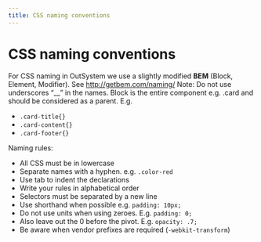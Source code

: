 ```yaml
---
title: CSS naming conventions
---
```

# CSS naming conventions

For CSS naming in OutSystem we use a slightly modified **BEM** (Block, Element, Modifier).
See <http://getbem.com/naming/> Note: Do not use underscores “__” in the names.
Block is the entire component e.g. .card and should be considered as a parent. E.g.

* `.card-title{}`
* `.card-content{}`
* `.card-footer{}`

Naming rules:

* All CSS must be in lowercase
* Separate names with a hyphen. e.g. `.color-red`
* Use tab to indent the declarations
* Write your rules in alphabetical order
* Selectors must be separated by a new line
* Use shorthand when possible e.g. `padding: 10px;`
* Do not use units when using zeroes. E.g. `padding: 0;`
* Also leave out the 0 before the pivot. E.g. `opacity: .7;`
* Be aware when vendor prefixes are required (`-webkit-transform`)
